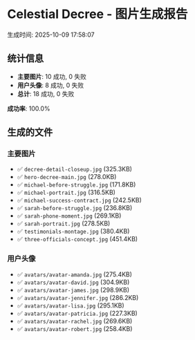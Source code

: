 # Celestial Decree - 图片生成报告

生成时间: 2025-10-09 17:58:07

## 统计信息

- **主要图片**: 10 成功, 0 失败
- **用户头像**: 8 成功, 0 失败
- **总计**: 18 成功, 0 失败

**成功率**: 100.0%

## 生成的文件

### 主要图片

- ✅ `decree-detail-closeup.jpg` (325.3KB)
- ✅ `hero-decree-main.jpg` (278.0KB)
- ✅ `michael-before-struggle.jpg` (171.8KB)
- ✅ `michael-portrait.jpg` (316.5KB)
- ✅ `michael-success-contract.jpg` (242.5KB)
- ✅ `sarah-before-struggle.jpg` (236.8KB)
- ✅ `sarah-phone-moment.jpg` (269.1KB)
- ✅ `sarah-portrait.jpg` (278.5KB)
- ✅ `testimonials-montage.jpg` (380.4KB)
- ✅ `three-officials-concept.jpg` (451.4KB)

### 用户头像

- ✅ `avatars/avatar-amanda.jpg` (275.4KB)
- ✅ `avatars/avatar-david.jpg` (304.9KB)
- ✅ `avatars/avatar-james.jpg` (298.9KB)
- ✅ `avatars/avatar-jennifer.jpg` (286.2KB)
- ✅ `avatars/avatar-lisa.jpg` (295.1KB)
- ✅ `avatars/avatar-patricia.jpg` (227.3KB)
- ✅ `avatars/avatar-rachel.jpg` (269.6KB)
- ✅ `avatars/avatar-robert.jpg` (258.4KB)
